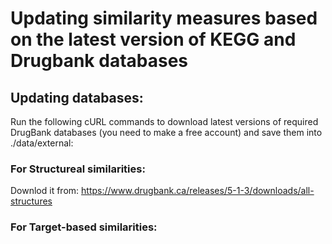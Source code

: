 # Updating similarity measures based on the latest version of KEGG and Drugbank databases
 
## Updating databases:
Run the following cURL commands to download latest versions of required DrugBank databases (you need to make a free account) and save them into ./data/external:

### For Structureal similarities:
Downlod it from: https://www.drugbank.ca/releases/5-1-3/downloads/all-structures 

### For Target-based similarities: